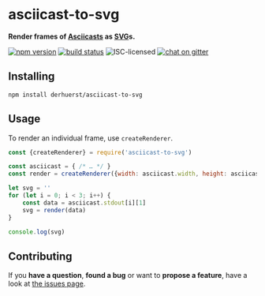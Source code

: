 # asciicast-to-svg

**Render frames of [Asciicasts](https://github.com/asciinema/asciinema/blob/master/doc/asciicast-v1.md) as [SVG](https://developer.mozilla.org/en-US/docs/Web/SVG)s.**

[![npm version](https://img.shields.io/npm/v/asciicast-to-svg.svg)](https://www.npmjs.com/package/asciicast-to-svg)
[![build status](https://img.shields.io/travis/derhuerst/asciicast-to-svg.svg)](https://travis-ci.org/derhuerst/asciicast-to-svg)
![ISC-licensed](https://img.shields.io/github/license/derhuerst/asciicast-to-svg.svg)
[![chat on gitter](https://badges.gitter.im/derhuerst.svg)](https://gitter.im/derhuerst)


## Installing

```shell
npm install derhuerst/asciicast-to-svg
```


## Usage

To render an individual frame, use `createRenderer`.

```js
const {createRenderer} = require('asciicast-to-svg')

const asciicast = { /* … */ }
const render = createRenderer({width: asciicast.width, height: asciicast.height})

let svg = ''
for (let i = 0; i < 3; i++) {
	const data = asciicast.stdout[i][1]
	svg = render(data)
}

console.log(svg)
```


## Contributing

If you **have a question**, **found a bug** or want to **propose a feature**, have a look at [the issues page](https://github.com/derhuerst/asciicast-to-svg/issues).
